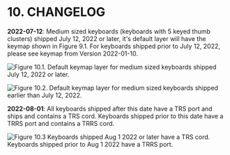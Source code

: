 # 10. CHANGELOG

**2022-07-12**: Medium sized keyboards (keyboards with 5 keyed thumb clusters) shipped July 12, 2022 or later, it's default layer will  have the keymap shown in Figure 9.1. For keyboards shipped prior to July 12, 2022, please see keymap from Version 2022-01-10.

![Figure 10.1. Default keymap layer for medium sized keyboards shipped July 12, 2022 or later.](.gitbook/assets/five\_layer\_0.jpg)

![Figure 10.2. Default keymap layer for medium sized keyboards shipped earlier than July 12, 2022.](.gitbook/assets/five\_layer\_0.png)

**2022-08-01**: All keyboards shipped after this date have a TRS port and ships and contains a TRS cord. Keyboards shipped prior to this date have a TRRS port and contains a TRRS cord.

![Figure 10.3 Keyboards shipped Aug 1 2022  or later have a TRS cord. Keyboards shipped prior to Aug 1 2022 have a TRRS port.](.gitbook/assets/TRS\_TRRS.jpg)
